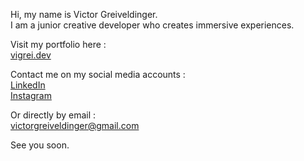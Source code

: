 Hi, my name is Victor Greiveldinger. \
I am a junior creative developer who creates immersive experiences.

Visit my portfolio here : \
     [vigrei.dev](https://www.vigrei.dev)

Contact me on my social media accounts :\
     [LinkedIn](https://www.linkedin.com/in/victorgreiveldinger/) \
     [Instagram](https://www.instagram.com/victor_greiveldinger/)
     
Or directly by email :\
     [victorgreiveldinger@gmail.com](mailto:victorgreiveldinger@gmail.com)

See you soon.
